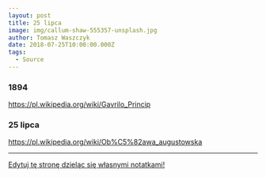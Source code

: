 ```yaml
---
layout: post
title: 25 lipca
image: img/callum-shaw-555357-unsplash.jpg
author: Tomasz Waszczyk
date: 2018-07-25T10:00:00.000Z
tags:
  - Source
---
```


### 1894

https://pl.wikipedia.org/wiki/Gavrilo_Princip

### 25 lipca

https://pl.wikipedia.org/wiki/Ob%C5%82awa_augustowska

---

<a href="https://github.com/TomaszWaszczyk/historia.waszczyk.com/edit/master/src/content/july-25.md" target="_blank">Edytuj tę stronę dzieląc się własnymi notatkami!</a>
